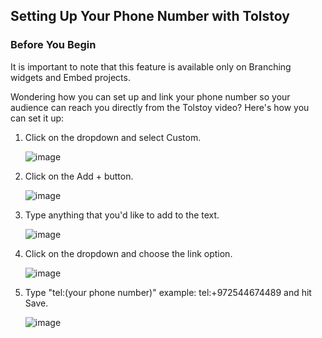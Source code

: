 ## Setting Up Your Phone Number with Tolstoy

### Before You Begin

It is important to note that this feature is available only on Branching widgets and Embed projects.

Wondering how you can set up and link your phone number so your audience can reach you directly from the Tolstoy video? Here's how you can set it up:

1. Click on the dropdown and select Custom.
   
   ![image](https://github.com/user-attachments/assets/63df76d1-df09-47ea-856e-f6cc63a4a1c9)

2. Click on the Add + button.
   
   ![image](https://github.com/user-attachments/assets/7f51e5fd-b043-4ffa-97f4-0f3ecfb5cbb6)

3. Type anything that you'd like to add to the text.
   
   ![image](https://github.com/user-attachments/assets/d28bfebe-4ccc-4a0b-9327-1bbc417a880b)

4. Click on the dropdown and choose the link option.
   
   ![image](https://github.com/user-attachments/assets/6c20914c-b254-42ab-b450-6a33e65b6215)

5. Type "tel:(your phone number)" example: tel:+972544674489 and hit Save.
   
   ![image](https://github.com/user-attachments/assets/72c9db99-37c5-49c8-8359-96db8b9bac28)